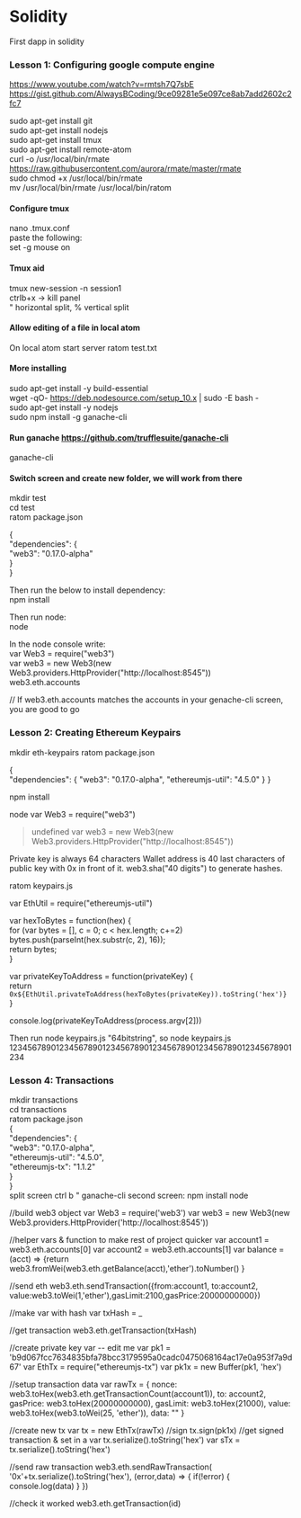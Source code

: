 # Solidity
First dapp in solidity


### Lesson 1: Configuring google compute engine
https://www.youtube.com/watch?v=rmtsh7Q7sbE
https://gist.github.com/AlwaysBCoding/9ce09281e5e097ce8ab7add2602c2fc7

sudo apt-get install git  
sudo apt-get install nodejs  
sudo apt-get install tmux  
sudo apt-get install remote-atom  
curl -o /usr/local/bin/rmate https://raw.githubusercontent.com/aurora/rmate/master/rmate  
sudo chmod +x /usr/local/bin/rmate  
mv /usr/local/bin/rmate /usr/local/bin/ratom  

#### Configure tmux
nano .tmux.conf  
paste the following:  
set -g mouse on  

#### Tmux aid  
tmux new-session -n session1  
ctrlb+x -> kill panel  
" horizontal split, % vertical split  

#### Allow editing of a file in local atom
On local atom start server 
ratom test.txt   

#### More installing
sudo apt-get install -y build-essential  
wget -qO- https://deb.nodesource.com/setup_10.x | sudo -E bash -  
sudo apt-get install -y nodejs  
sudo npm install -g ganache-cli  

#### Run ganache https://github.com/trufflesuite/ganache-cli
ganache-cli

#### Switch screen and create new folder, we will work from there  
mkdir test  
cd test  
ratom package.json  

{  
  "dependencies": {  
    "web3": "0.17.0-alpha"  
  }  
}  

Then run the below to install dependency:  
npm install  

Then run node:  
node  

In the node console write:  
var Web3 = require("web3")  
var web3 = new Web3(new Web3.providers.HttpProvider("http://localhost:8545"))  
web3.eth.accounts  

// If web3.eth.accounts matches the accounts in your genache-cli screen, you are good to go  

### Lesson 2: Creating Ethereum Keypairs
mkdir eth-keypairs
ratom package.json  

{  
  "dependencies": {
    "web3": "0.17.0-alpha",
    "ethereumjs-util": "4.5.0"
  }
}  

npm install

node
var Web3 = require("web3")
> undefined
var web3 = new Web3(new Web3.providers.HttpProvider("http://localhost:8545"))  


Private key is always 64 characters
Wallet address is 40 last characters of public key with 0x in front of it.
web3.sha("40 digits") to generate hashes. 

ratom keypairs.js  
  
var EthUtil = require("ethereumjs-util")  
  
var hexToBytes = function(hex) {  
  for (var bytes = [], c = 0; c < hex.length; c+=2)  
  bytes.push(parseInt(hex.substr(c, 2), 16));  
  return bytes;  
}  
  
var privateKeyToAddress = function(privateKey) {  
  return `0x${EthUtil.privateToAddress(hexToBytes(privateKey)).toString('hex')}`  
}  
  
console.log(privateKeyToAddress(process.argv[2]))  

Then run node keypairs.js "64bitstring", so
node keypairs.js 1234567890123456789012345678901234567890123456789012345678901234

### Lesson 4: Transactions  
mkdir transactions  
cd transactions  
ratom package.json  
{  
  "dependencies": {  
    "web3": "0.17.0-alpha",  
    "ethereumjs-util": "4.5.0",  
    "ethereumjs-tx": "1.1.2"  
  }  
}  
split screen ctrl b "
ganache-cli
second screen:
npm install
node

//build web3 object
var Web3 = require('web3')
var web3 = new Web3(new Web3.providers.HttpProvider('http://localhost:8545'))

//helper vars & function to make rest of project quicker
var account1 = web3.eth.accounts[0]
var account2 = web3.eth.accounts[1]
var balance = (acct) => {return web3.fromWei(web3.eth.getBalance(acct),'ether').toNumber() }

//send eth
web3.eth.sendTransaction({from:account1, to:account2, value:web3.toWei(1,'ether'),gasLimit:2100,gasPrice:20000000000})

//make var with hash
var txHash = _

//get transaction
web3.eth.getTransaction(txHash)

//create private key var -- edit me
var pk1 = 'b9d067fcc7634835bfa78bcc3179595a0cadc0475068164ac17e0a953f7a9d67'
var EthTx = require("ethereumjs-tx")
var pk1x = new Buffer(pk1, 'hex')

//setup transaction data
var rawTx = {
nonce: web3.toHex(web3.eth.getTransactionCount(account1)),
to: account2,
gasPrice: web3.toHex(20000000000),
gasLimit: web3.toHex(21000),
value: web3.toHex(web3.toWei(25, 'ether')),
data: ""
}

//create new tx
var tx = new EthTx(rawTx)
//sign
tx.sign(pk1x)
//get signed transaction & set in a var
tx.serialize().toString('hex')
var sTx = tx.serialize().toString('hex')

//send raw transaction
web3.eth.sendRawTransaction(
'0x'+tx.serialize().toString('hex'), (error,data) => {
if(!error) { 
console.log(data) }
})

//check it worked 
web3.eth.getTransaction(id)

